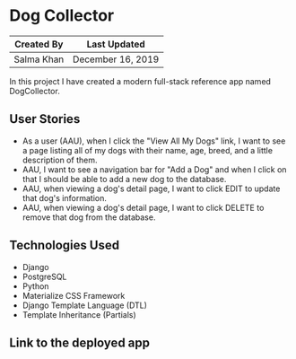 # Dog Collector

Created By | Last Updated
-----------|--------------
Salma Khan | December 16, 2019

In this project I have created a modern full-stack reference app named DogCollector. 

## User Stories 
* As a user (AAU), when I click the "View All My Dogs" link, I want to see a page listing all of my dogs with their name, age, breed, and a little description of them.
* AAU, I want to see a navigation bar for "Add a Dog" and when I click on that I should be able to add a new dog to the database. 
*  AAU, when viewing a dog's detail page, I want to click EDIT to update that dog's information.
* AAU, when viewing a dog's detail page, I want to click DELETE to remove that dog from the database. 

## Technologies Used
* Django
* PostgreSQL 
* Python 
* Materialize CSS Framework 
* Django Template Language (DTL)
* Template Inheritance (Partials)

## Link to the deployed app
